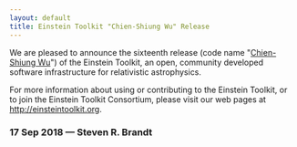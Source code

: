 ```yaml
---
layout: default
title: Einstein Toolkit "Chien-Shiung Wu" Release
---
```

We are pleased to announce the sixteenth release (code name
"[Chien-Shiung Wu](https://en.wikipedia.org/wiki/Chien-Shiung_Wu)") of
the Einstein Toolkit, an open, community developed software
infrastructure for relativistic astrophysics.

For more information about using or contributing to the Einstein
Toolkit, or to join the Einstein Toolkit Consortium, please visit our
web pages at <http://einsteintoolkit.org>.

### 17 Sep 2018 — Steven R. Brandt
